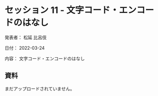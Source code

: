 # セッション 11 - 文字コード・エンコードのはなし

発表者： 松延 比呂伎

日付： 2022-03-24

内容： 文字コード・エンコードのはなし

## 資料

まだアップロードされていません。
